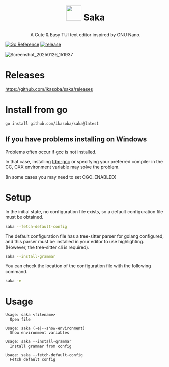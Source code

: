 <h1><p align=center><img width=48 height=48 src="https://github.com/user-attachments/assets/d3a2e249-05f5-4857-9d1b-0ff2745f08ca" /> Saka</p></h1>
<p align=center>
A Cute & Easy TUI text editor inspired by GNU Nano.

<a href="https://pkg.go.dev/github.com/ikasoba/saka"><img src="https://pkg.go.dev/badge/github.com/ikasoba/saka.svg" alt="Go Reference"></a>
<a href="https://github.com/ikasoba/saka/actions/workflows/release.yml"><img src="https://github.com/ikasoba/saka/actions/workflows/release.yml/badge.svg?event=release" alt="release"></a>

![Screenshot_20250126_151937](https://github.com/user-attachments/assets/6f18a0ba-885e-433b-a80b-2c265ab4f5d1)

</p>

# Releases

https://github.com/ikasoba/saka/releases

# Install from go
```sh
go install github.com/ikasoba/saka@latest
```

## If you have problems installing on Windows

Problems often occur if gcc is not installed.

In that case, installing [tdm-gcc](https://jmeubank.github.io/tdm-gcc/) or specifying your preferred compiler in the CC, CXX environment variable may solve the problem.

(In some cases you may need to set CGO_ENABLED)

# Setup
In the initial state, no configuration file exists, so a default configuration file must be obtained.
```sh
saka --fetch-default-config
```

The default configuration file has a tree-sitter parser for golang configured, and this parser must be installed in your editor to use highlighting.
(However, the tree-sitter cli is required).
```sh
saka --install-grammar
```

You can check the location of the configuration file with the following command.
```sh
saka -e
```

# Usage

```
Usage: saka <filename>
  Open file

Usage: saka (-e|--show-environment)
  Show environment variables

Usage: saka --install-grammar
  Install grammar from config

Usage: saka --fetch-default-config
  Fetch default config
```
